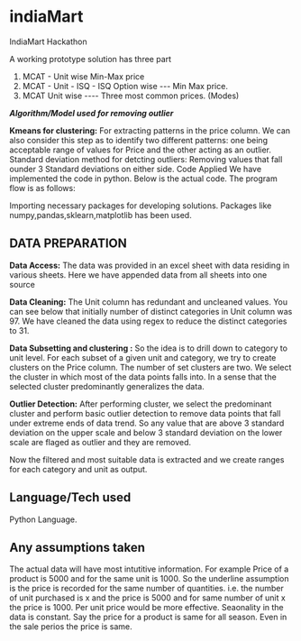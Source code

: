 # indiaMart
IndiaMart Hackathon

A working prototype solution has three part

1. MCAT - Unit wise Min-Max price
2. MCAT - Unit - ISQ - ISQ Option wise --- Min Max price.
3. MCAT Unit wise ---- Three most common prices. (Modes)

***Algorithm/Model used for removing outlier***

**Kmeans for clustering:** For extracting patterns in the price column. We can also consider this step as to identify two different patterns: one being acceptable range of values for Price and the other acting as an outlier.
Standard deviation method for detcting outliers: Removing values that fall ounder 3 Standard deviations on either side.
Code Applied
We have implemented the code in python. Below is the actual code. The program flow is as follows:

Importing necessary packages for developing solutions. Packages like numpy,pandas,sklearn,matplotlib has been used.

## DATA PREPARATION

**Data Access:** The data was provided in an excel sheet with data residing in various sheets. Here we have appended data from all sheets into one source

**Data Cleaning:** The Unit column has redundant and uncleaned values. You can see below that initially number of distinct categories in Unit column was 97. We have cleaned the data using regex to reduce the distinct categories to 31.

**Data Subsetting and clustering :** So the idea is to drill down to category to unit level. For each subset of a given unit and category, we try to create clusters on the Price column. The number of set clusters are two. We select the cluster in which most of the data points falls into. In a sense that the selected cluster predominantly generalizes the data.

**Outlier Detection:** After performing cluster, we select the predominant cluster and perform basic outlier detection to remove data points that fall under extreme ends of data trend. So any value that are above 3 standard deviation on the upper scale and below 3 standard deviation on the lower scale are flaged as outlier and they are removed.

Now the filtered and most suitable data is extracted and we create ranges for each category and unit as output.

## Language/Tech used 
Python Language.

## Any assumptions taken
The actual data will have most intutitive information. For example Price of a product is 5000 and for the same unit is 1000. So the underline assumption is the price is recorded for the same number of quantities. i.e. the number of unit purchased is x and the price is 5000 and for same number of unit x the price is 1000. Per unit price would be more effective.
Seaonality in the data is constant. Say the price for a product is same for all season. Even in the sale perios the price is same.
